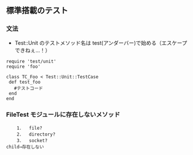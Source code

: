 ## 標準搭載のテスト

### 文法

- Test::Unit のテストメソッド名は test(アンダーバー)で始める（エスケープできねぇ...！）

```
require 'test/unit'
require 'foo'

class TC_Foo < Test::Unit::TestCase
 def test_foo
   #テストコード
 end
end
```

### FileTest モジュールに存在しないメソッド

```
	1．	file?
	2．	directory?
	3．	socket?
child→存在しない
```
